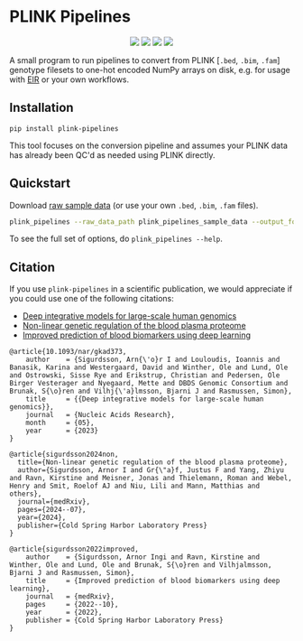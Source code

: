 # PLINK Pipelines

<p align="center">
    <a href="LICENSE" alt="License">
        <img src="https://img.shields.io/badge/License-APGL-5B2D5B.svg" /></a>
  
<a href="https://www.python.org/downloads/" alt="Python">
    <img src="https://img.shields.io/badge/python->=3.10,<4.0-blue.svg" /></a>
  
   <a href="https://pypi.org/project/plink-pipelines/" alt="Python">
        <img src="https://img.shields.io/pypi/v/plink_pipelines.svg" /></a>
  
  <a href="https://codecov.io/gh/arnor-sigurdsson/plink_pipelines" alt="Coverage">
        <img src="https://codecov.io/gh/arnor-sigurdsson/plink_pipelines/branch/master/graph/badge.svg" /></a>       
</p>


A small program to run pipelines to convert from PLINK [`.bed`, `.bim`, `.fam`] genotype filesets to one-hot encoded NumPy arrays on disk, e.g. for usage with [EIR](https://github.com/arnor-sigurdsson/EIR) or your own workflows.

## Installation

```
pip install plink-pipelines
```

This tool focuses on the conversion pipeline and assumes your PLINK data has already been QC'd as needed using PLINK directly.

## Quickstart

Download [raw sample data](https://drive.google.com/file/d/1LPEPvCerwFNWzcwWL-vXJaQd6HpugDPE/view?usp=sharing) (or use your own `.bed`, `.bim`, `.fam` files).

```bash
plink_pipelines --raw_data_path plink_pipelines_sample_data --output_folder plink_pipelines_sample_data
```

To see the full set of options, do `plink_pipelines --help`.

## Citation

If you use `plink-pipelines` in a scientific publication, we would appreciate if you could use one of the following citations:

- [Deep integrative models for large-scale human genomics](https://academic.oup.com/nar/article/51/12/e67/7177885)
- [Non-linear genetic regulation of the blood plasma proteome](https://www.medrxiv.org/content/10.1101/2024.07.04.24309942v1)
- [Improved prediction of blood biomarkers using deep learning](https://www.medrxiv.org/content/10.1101/2022.10.27.22281549v1)

```
@article{10.1093/nar/gkad373,
    author    = {Sigurdsson, Arn{\'o}r I and Louloudis, Ioannis and Banasik, Karina and Westergaard, David and Winther, Ole and Lund, Ole and Ostrowski, Sisse Rye and Erikstrup, Christian and Pedersen, Ole Birger Vesterager and Nyegaard, Mette and DBDS Genomic Consortium and Brunak, S{\o}ren and Vilhj{\'a}lmsson, Bjarni J and Rasmussen, Simon},
    title     = {{Deep integrative models for large-scale human genomics}},
    journal   = {Nucleic Acids Research},
    month     = {05},
    year      = {2023}
}

@article{sigurdsson2024non,
  title={Non-linear genetic regulation of the blood plasma proteome},
  author={Sigurdsson, Arnor I and Gr{\"a}f, Justus F and Yang, Zhiyu and Ravn, Kirstine and Meisner, Jonas and Thielemann, Roman and Webel, Henry and Smit, Roelof AJ and Niu, Lili and Mann, Matthias and others},
  journal={medRxiv},
  pages={2024--07},
  year={2024},
  publisher={Cold Spring Harbor Laboratory Press}
}

@article{sigurdsson2022improved,
    author    = {Sigurdsson, Arnor Ingi and Ravn, Kirstine and Winther, Ole and Lund, Ole and Brunak, S{\o}ren and Vilhjalmsson, Bjarni J and Rasmussen, Simon},
    title     = {Improved prediction of blood biomarkers using deep learning},
    journal   = {medRxiv},
    pages     = {2022--10},
    year      = {2022},
    publisher = {Cold Spring Harbor Laboratory Press}
}
```


